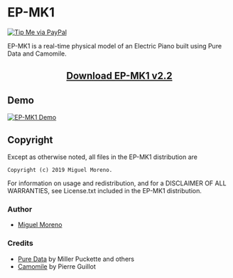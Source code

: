 # EP-MK1
[![Tip Me via PayPal](https://img.shields.io/badge/PayPal-tip%20me-green.svg?logo=paypal)](https://www.paypal.me/mianmogra)

EP-MK1 is a real-time physical model of an Electric Piano built using Pure Data and Camomile.
<h2 align="center">
  <a href="https://github.com/MikeMorenoAudio/EP-MK1/releases/tag/v2.2">Download EP-MK1 v2.2</a>
</h2>

## Demo
[![EP-MK1 Demo](https://img.youtube.com/vi/bhRGsiYCsMs/0.jpg)](https://youtu.be/bhRGsiYCsMs "EP-MK1 Demo")


## Copyright

Except as otherwise noted, all files in the EP-MK1 distribution are

    Copyright (c) 2019 Miguel Moreno.

For information on usage and redistribution, and for a DISCLAIMER OF ALL
WARRANTIES, see License.txt included in the EP-MK1 distribution.

### Author

- [Miguel Moreno](https://github.com/MikeMorenoAudio)

### Credits

- [Pure Data](http://msp.ucsd.edu/software.html) by Miller Puckette and others
- [Camomile](https://github.com/pierreguillot/Camomile) by Pierre Guillot
